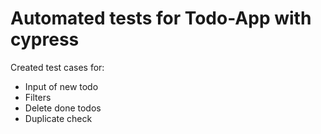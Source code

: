 # Automated tests for Todo-App with cypress

Created test cases for:

- Input of new todo
- Filters
- Delete done todos
- Duplicate check
